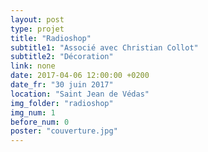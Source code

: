 ```yaml
---
layout: post
type: projet
title: "Radioshop"
subtitle1: "Associé avec Christian Collot"
subtitle2: "Décoration"
link: none
date: 2017-04-06 12:00:00 +0200
date_fr: "30 juin 2017"
location: "Saint Jean de Védas"
img_folder: "radioshop"
img_num: 1
before_num: 0
poster: "couverture.jpg"
---
```


